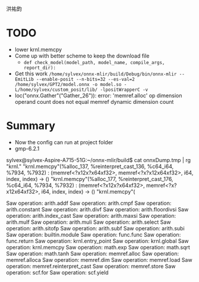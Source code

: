 洪祐鈞

# TODO

- lower krnl.memcpy
- Come up with better scheme to keep the download file
	- `def check_model(model_path, model_name, compile_args, report_dir):`
- Get this work
	`/home/sylvex/onnx-mlir/build/Debug/bin/onnx-mlir --EmitLib --enable-posit --n-bits=32 --es-val=2 /home/sylvex/GPT2/model.onnx -o model.so -L/home/sylvex/custom_posit/lib/ -lpositWrapperC -v`
- loc("onnx.Gather"("Gather_26")): error: 'memref.alloc' op dimension operand count does not equal memref dynamic dimension count
# Summary

- Now the config can run at project folder
- gmp-6.2.1

sylvex@sylvex-Aspire-A715-51G:~/onnx-mlir/build$ cat onnxDump.tmp | rg "krnl."
"krnl.memcpy"(%alloc_137, %reinterpret_cast_136, %c64_i64, %7934, %7932) : (memref<?x12x?x64xf32>, memref<?x?x12x64xf32>, i64, index, index) -> ()          "krnl.memcpy"(%alloc_177, %reinterpret_cast_176, %c64_i64, %7934, %7932) : (memref<?x12x?x64xf32>, memref<?x?x12x64xf32>, i64, index, index) -> ()          "krnl.memcpy"(

Saw operation: arith.addf
Saw operation: arith.cmpf
Saw operation: arith.constant
Saw operation: arith.divf
Saw operation: arith.floordivsi
Saw operation: arith.index_cast
Saw operation: arith.maxsi
Saw operation: arith.mulf
Saw operation: arith.muli
Saw operation: arith.select
Saw operation: arith.sitofp
Saw operation: arith.subf
Saw operation: arith.subi
Saw operation: builtin.module
Saw operation: func.func
Saw operation: func.return
Saw operation: krnl.entry_point
Saw operation: krnl.global
Saw operation: krnl.memcpy
Saw operation: math.exp
Saw operation: math.sqrt
Saw operation: math.tanh
Saw operation: memref.alloc
Saw operation: memref.alloca
Saw operation: memref.dim
Saw operation: memref.load
Saw operation: memref.reinterpret_cast
Saw operation: memref.store
Saw operation: scf.for
Saw operation: scf.yield